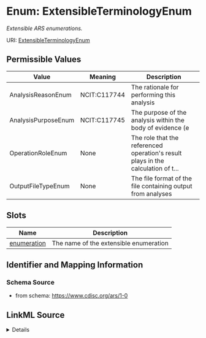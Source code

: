 # Enum: ExtensibleTerminologyEnum




_Extensible ARS enumerations._



URI: [ExtensibleTerminologyEnum](ExtensibleTerminologyEnum)

## Permissible Values

| Value | Meaning | Description |
| --- | --- | --- |
| AnalysisReasonEnum | NCIT:C117744 | The rationale for performing this analysis |
| AnalysisPurposeEnum | NCIT:C117745 | The purpose of the analysis within the body of evidence (e |
| OperationRoleEnum | None | The role that the referenced operation's result plays in the calculation of t... |
| OutputFileTypeEnum | None | The file format of the file containing output from analyses |




## Slots

| Name | Description |
| ---  | --- |
| [enumeration](enumeration.md) | The name of the extensible enumeration |






## Identifier and Mapping Information







### Schema Source


* from schema: https://www.cdisc.org/ars/1-0




## LinkML Source

<details>
```yaml
name: ExtensibleTerminologyEnum
description: Extensible ARS enumerations.
from_schema: https://www.cdisc.org/ars/1-0
rank: 1000
permissible_values:
  AnalysisReasonEnum:
    text: AnalysisReasonEnum
    description: The rationale for performing this analysis. It indicates when the
      analysis was planned.
    meaning: NCIT:C117744
  AnalysisPurposeEnum:
    text: AnalysisPurposeEnum
    description: The purpose of the analysis within the body of evidence (e.g., section
      in the clinical study report).
    meaning: NCIT:C117745
  OperationRoleEnum:
    text: OperationRoleEnum
    description: The role that the referenced operation's result plays in the calculation
      of the result of this operation.
  OutputFileTypeEnum:
    text: OutputFileTypeEnum
    description: The file format of the file containing output from analyses.

```
</details>

